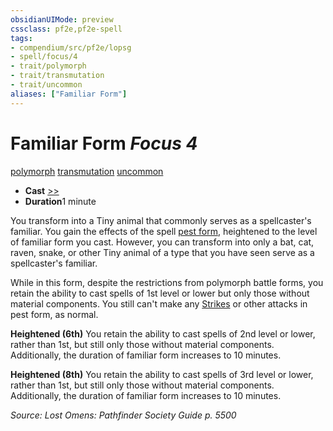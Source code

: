 ```yaml
---
obsidianUIMode: preview
cssclass: pf2e,pf2e-spell
tags:
- compendium/src/pf2e/lopsg
- spell/focus/4
- trait/polymorph
- trait/transmutation
- trait/uncommon
aliases: ["Familiar Form"]
---
```

# Familiar Form *Focus 4*   
[polymorph](/rules/traits/polymorph.md)  [transmutation](/rules/traits/transmutation.md)  [uncommon](/rules/traits/uncommon.md)  

- **Cast** [>>](/rules/core-rulebook/chapter-9-playing-the-game.md#Actions "Two-Action") 
- **Duration**1 minute

You transform into a Tiny animal that commonly serves as a spellcaster's familiar. You gain the effects of the spell [pest form](/compendium/spells/pest-form.md), heightened to the level of familiar form you cast. However, you can transform into only a bat, cat, raven, snake, or other Tiny animal of a type that you have seen serve as a spellcaster's familiar.

While in this form, despite the restrictions from polymorph battle forms, you retain the ability to cast spells of 1st level or lower but only those without material components. You still can't make any [Strikes](/rules/actions/strike.md) or other attacks in pest form, as normal.

**Heightened (6th)** You retain the ability to cast spells of 2nd level or lower, rather than 1st, but still only those without material components. Additionally, the duration of familiar form increases to 10 minutes.

**Heightened (8th)** You retain the ability to cast spells of 3rd level or lower, rather than 1st, but still only those without material components. Additionally, the duration of familiar form increases to 10 minutes.

*Source: Lost Omens: Pathfinder Society Guide p. 5500*